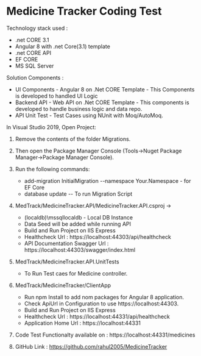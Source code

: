 # Medicine Tracker Coding Test
Technology stack used :
* .net CORE 3.1 
* Angular 8 with .net Core(3.1) template
* .net CORE API
* EF CORE
* MS SQL Server

Solution Components :
*  UI Components - Angular 8 on .Net CORE Template - This Components is developed to handled UI Logic 
*  Backend API -  Web API  on .Net CORE Template - This components is developed to handle business logic and data repo.
*  API Unit Test - Test Cases using NUnit with Moq/AutoMoq.

In Visual Studio 2019, Open Project:

1. Remove the contents of the folder Migrations.
2. Then open the Package Manager Console (Tools->Nuget Package Manager->Package Manager Console).
3. Run the following commands:
	- add-migration InitialMigration --namespace Your.Namespace  - for EF Core
	- database update -- To run Migration Script

4. MedTrack/MedicineTracker.API/MedicineTracker.API.csproj ->
	
	- (localdb)\\mssqllocaldb - Local DB Instance
	- Data Seed will be added while running API
	- Build and Run Project on IIS Express
	- Healthcheck Url : https://localhost:44303/api/healthcheck
	- API Documentation Swagger Url : https://localhost:44303/swagger/index.html
	
5. MedTrack/MedicineTracker.API.UnitTests
	- To Run Test caes for Medicine controller.
	
6. MedTrack/MedicineTracker/ClientApp
	- Run npm Install to  add nom packages for Angular 8 application.
	- Check ApiUrl in Configuration to use https://localhost:44303.
	- Build and Run Project on IIS Express
	- Healthcheck Url : https://localhost:44331/api/healthcheck
	- Application Home Url : https://localhost:44331
	
7. Code Test Functionalty available on : https://localhost:44331/medicines
8. GitHub Link : https://github.com/rahul2005/MedicineTracker

	

	

	
